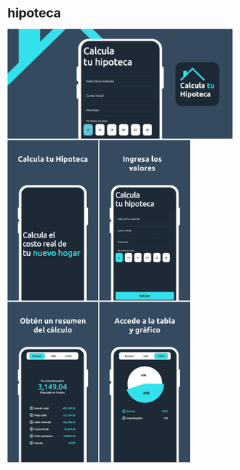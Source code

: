 # hipoteca

<picture>
  <img alt="Funciones" src="/assets/photos/funciones.png">
</picture>
<picture>
  <img alt="Funciones" src="/assets/photos/hipoteca1.png" height="360px">
</picture>
<picture>
  <img alt="Funciones" src="/assets/photos/hipoteca2.png" height="360px">
</picture>
<picture>
  <img alt="Funciones" src="/assets/photos/hipoteca3.png" height="360px">
</picture>
<picture>
  <img alt="Funciones" src="/assets/photos/hipoteca4.png" height="360px">
</picture>